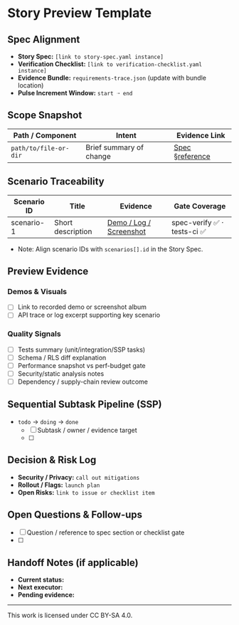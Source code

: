 # Story Preview Template

## Spec Alignment
- **Story Spec:** `[link to story-spec.yaml instance]`
- **Verification Checklist:** `[link to verification-checklist.yaml instance]`
- **Evidence Bundle:** ``requirements-trace.json`` (update with bundle location)
- **Pulse Increment Window:** `start ➝ end`

## Scope Snapshot
| Path / Component | Intent | Evidence Link |
| --- | --- | --- |
| `path/to/file-or-dir` | Brief summary of change | [Spec §reference](#) |

## Scenario Traceability
| Scenario ID | Title | Evidence | Gate Coverage |
| --- | --- | --- | --- |
| scenario-1 | Short description | [Demo / Log / Screenshot](#) | spec-verify ✅ · tests-ci ✅ |

- Note: Align scenario IDs with `scenarios[].id` in the Story Spec.

## Preview Evidence
### Demos & Visuals
- [ ] Link to recorded demo or screenshot album
- [ ] API trace or log excerpt supporting key scenario

### Quality Signals
- [ ] Tests summary (unit/integration/SSP tasks)
- [ ] Schema / RLS diff explanation
- [ ] Performance snapshot vs perf-budget gate
- [ ] Security/static analysis notes
- [ ] Dependency / supply-chain review outcome

## Sequential Subtask Pipeline (SSP)
- `todo` → `doing` → `done`
  - [ ] Subtask / owner / evidence target
  - [ ]

## Decision & Risk Log
- **Security / Privacy:** `call out mitigations`
- **Rollout / Flags:** `launch plan`
- **Open Risks:** `link to issue or checklist item`

## Open Questions & Follow-ups
- [ ] Question / reference to spec section or checklist gate
- [ ]

## Handoff Notes (if applicable)
- **Current status:**
- **Next executor:**
- **Pending evidence:**

---

This work is licensed under CC BY-SA 4.0.
